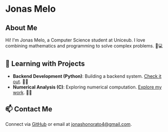 
# Jonas Melo

## About Me

Hi! I'm Jonas Melo, a Computer Science student at Uniceub. I love combining mathematics and programming to solve complex problems. 🧮💻

## 🔭 Learning with Projects

- **Backend Development (Python)**: Building a backend system. [Check it out](https://github.com/JonasMelo21/Sistema-X-Men). 🔧🐍
- **Numerical Analysis (C)**: Exploring numerical computation. [Explore my work](https://github.com/JonasMelo21/Numerical-Analysis-Studies). 📐🔢

## 📫 Contact Me

Connect via [GitHub](https://github.com/JonasMelo21) or email at jonashonorato4@gmail.com.
